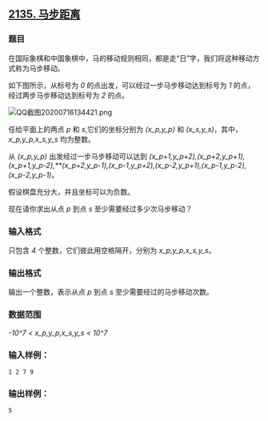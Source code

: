 ## [2135. 马步距离](https://www.acwing.com/problem/content/2137/)

### 题目

在国际象棋和中国象棋中，马的移动规则相同，都是走“日”字，我们将这种移动方式称为马步移动。

如下图所示，从标号为 *0* 的点出发，可以经过一步马步移动达到标号为 *1* 的点，经过两步马步移动达到标号为 *2* 的点。

 ![QQ截图20200716134421.png](https://cdn.acwing.com/media/article/image/2020/07/16/19_6ce7bb7ec7-QQ截图20200716134421.png)

任给平面上的两点 *p* 和 *s*,它们的坐标分别为 *(x_p,y_p)* 和 *(x_s,y_s)*，其中，*x_p,y_p,x_s,y_s* 均为整数。

从 *(x_p,y_p)* 出发经过一步马步移动可以达到 *(x_p+1,y_p+2),(x_p+2,y_p+1),(x_p+1,y_p-2),**(x_p+2,y_p-1),(x_p-1,y_p+2),(x_p-2,y_p+1),(x_p-1,y_p-2),(x_p-2,y_p-1)*。

假设棋盘充分大，并且坐标可以为负数。

现在请你求出从点 *p* 到点 *s* 至少需要经过多少次马步移动？

### 输入格式

只包含 *4* 个整数，它们彼此用空格隔开，分别为 *x_p,y_p,x_s,y_s*。

### 输出格式

输出一个整数，表示从点 *p* 到点 *s* 至少需要经过的马步移动次数。

### 数据范围

*-10^7 < x_p,y_p,x_s,y_s < 10^7*

### 输入样例：

```
1 2 7 9
```

### 输出样例：

```
5
```
